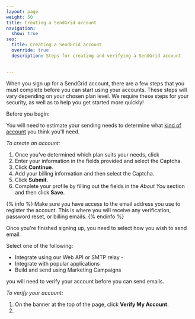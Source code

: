 ```yaml
---
layout: page
weight: 50
title: Creating a SendGrid account
navigation:
  show: true
seo:
  title: Creating a SendGrid account
  override: true
  description: Steps for creating and verifying a SendGrid account

  
---
```

When you sign up for a SendGrid account, there are a few steps that you must complete before you can start using your accounts. These steps will vary depending on your chosen plan level. We require these steps for your security, as well as to help you get started more quickly!

Before you begin:

You will need to estimate your sending needs to determine what [kind of account](https://sendgrid.com/pricing/) you think you'll need. 

*To create an account:*

1. Once you've determined which plan suits your needs, click
1. Enter your information in the fields provided and select the Captcha. 
1. Click **Continue**. 
1. Add your billing information and then select the Captcha. 
1. Click **Submit**. 
1. Complete your profile by filling out the fields in the *About You* section and then click **Save**. 

{% info %}
Make sure you have access to the email address you use to register the account. This is where you will receive any verification, password reset, or billing emails. 
{% endinfo %}

Once you're finished signing up, you need to select how  you wish to send email.

Select one of the following:

* Integrate using our Web API or SMTP relay - 
* Integrate with popular applications
* Build and send using Marketing Campaigns




you will need to verify your account before you can send emails.

*To verify your account:*

1. On the banner at the top of the page, click **Verify My Account**. 
1. 
